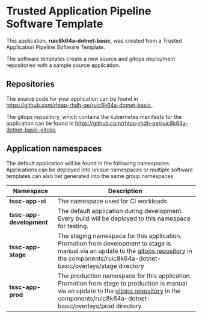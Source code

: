 # Trusted Application Pipeline Software Template

This application, **ruic8k64a-dotnet-basic**, was created from a Trusted Application Pipeline Software Template.

The software templates create a new source and gitops deployment repositories with a sample source application. 

## Repositories

The source code for your application can be found in [https://github.com/rhtap-rhdh-qe/ruic8k64a-dotnet-basic ](https://github.com/rhtap-rhdh-qe/ruic8k64a-dotnet-basic ).
 
The gitops repository, which contains the kubernetes manifests for the application can be found in 
[https://github.com/rhtap-rhdh-qe/ruic8k64a-dotnet-basic-gitops ](https://github.com/rhtap-rhdh-qe/ruic8k64a-dotnet-basic-gitops ) 

## Application namespaces 

The default application will be found in the following namespaces. Applications can be deployed into unique namespaces or multiple software templates can also bet generated into the same group namespaces.  

|  Namespace   |  Description   |  
| -------- | -------- |
| **tssc-app-ci** | The namespace used for CI workloads |
| **tssc-app-development** | The default application during development. Every build will be deployed to this namespace for testing. |
| **tssc-app-stage** | The staging namespace for this application. Promotion from development to stage is manual via an update to the [gitops repository](https://github.com/rhtap-rhdh-qe/ruic8k64a-dotnet-basic-gitops ) in the components/ruic8k64a-dotnet-basic/overlays/stage directory |
| **tssc-app-prod** | The production namespace for this application. Promotion from stage to production is manual via an update to the [gitops repository](https://github.com/rhtap-rhdh-qe/ruic8k64a-dotnet-basic-gitops ) in the components/ruic8k64a-dotnet-basic/overlays/prod directory |